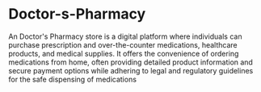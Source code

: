 # Doctor-s-Pharmacy
 An Doctor's Pharmacy store is a digital platform where individuals can purchase prescription and over-the-counter medications, healthcare products, and medical supplies. It offers the convenience of ordering medications from home, often providing detailed product information and secure payment options while adhering to legal and regulatory guidelines for the safe dispensing of medications
